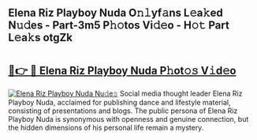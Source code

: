 ## Elena Riz Playboy Nuda O𝚗𝚕yf𝚊ns L𝚎a𝚔ed N𝚞𝚍es - Part-3m5 P𝚑𝚘tos Vi𝚍𝚎o - H𝚘𝚝 Part L𝚎a𝚔s otgZk

# <h2><a href="http://kfcqfwx.oniu.top/?m=Elena+Riz+Playboy+Nuda">🔗👉 🔴 Elena Riz Playboy Nuda P𝚑ot𝚘𝚜 V𝚒d𝚎o</a></h2>

[![Elena Riz Playboy Nuda Nu𝚍e𝚜](https://i.imgur.com/0qMVB7G.gif)](http://kfcqfwx.oniu.top/?m=Elena+Riz+Playboy+Nuda)
Social media thought leader Elena Riz Playboy Nuda, acclaimed for publishing dance and lifestyle material, consisting of presentations and blogs. The public persona of Elena Riz Playboy Nuda is synonymous with openness and genuine connection, but the hidden dimensions of his personal life remain a mystery.  
